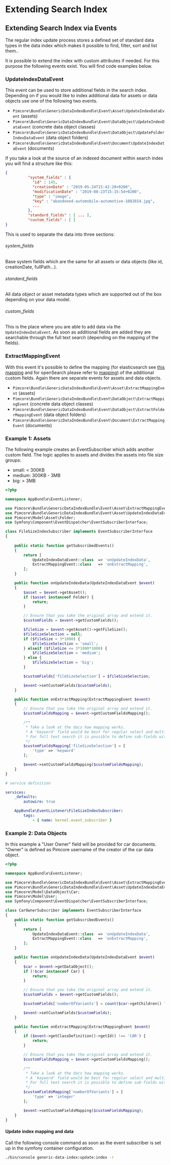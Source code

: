 # Extending Search Index

## Extending Search Index via Events

The regular index update process stores a defined set of standard data types in the data index which makes it
possible to find, filter, sort and list them..

It is possible to extend the index with custom attributes if needed. For this purpose the following events exist. You
will find code examples below.

### UpdateIndexDataEvent

This event can be used to store additional fields in the search index. Depending on if you would like to index additional
data for assets or data objects use one of the following two events.

* `Pimcore\Bundle\GenericDataIndexBundle\Event\Asset\UpdateIndexDataEvent` (assets)
* `Pimcore\Bundle\GenericDataIndexBundle\Event\DataObject\UpdateIndexDataEvent` (concrete data object classes)
* `Pimcore\Bundle\GenericDataIndexBundle\Event\DataObject\UpdateFolderIndexDataEvent` (data object folders)
* `Pimcore\Bundle\GenericDataIndexBundle\Event\Document\UpdateIndexDataEvent` (documents)

If you take a look at the source of an indexed document within search index you will find a structure like this:

```json
{
          "system_fields" : {
            "id" : 145,
            "creationDate" : "2019-05-24T15:42:20+0200",
            "modificationDate" : "2019-08-23T15:15:54+0200",
            "type" : "image",
            "key" : "abandoned-automobile-automotive-1082654.jpg",
            ...
          },
          "standard_fields" : [ ... ],
          "custom_fields" : [ ]
}
```

This is used to separate the data into three sections:

###### system_fields

Base system fields which are the same for all assets or data objects (like id, creationDate, fullPath...).

###### standard_fields

All data object or asset metadata types which are supported out of the box depending on your data model.

###### custom_fields

This is the place where you are able to add data via the `UpdateIndexDataEvent`. As soon as additional fields are added
they are searchable through the full text search (depending on the mapping of the fields).

### ExtractMappingEvent

With this event it's possible to define the mapping (for elasticsearch see [this mapping](https://www.elastic.co/guide/en/elasticsearch/reference/current/mapping-types.html) and for openSearch please refer to [mapping](https://opensearch.org/docs/latest/field-types/)) 
of the additional custom fields. Again there are separate events for assets and data objects.

* `Pimcore\Bundle\GenericDataIndexBundle\Event\Asset\ExtractMappingEvent` (assets)
* `Pimcore\Bundle\GenericDataIndexBundle\Event\DataObject\ExtractMappingEvent` (concrete data object classes)
* `Pimcore\Bundle\GenericDataIndexBundle\Event\DataObject\ExtractFolderMappingEvent` (data object folders)
* `Pimcore\Bundle\GenericDataIndexBundle\Event\Document\ExtractMappingEvent` (documents)


### Example 1: Assets

The following example creates an EventSubscriber which adds another custom field. The logic applies to assets and divides the assets into file size groups:

* small: < 300KB
* medium: 300KB - 3MB
* big: > 3MB

```php
<?php

namespace AppBundle\EventListener;

use Pimcore\Bundle\GenericDataIndexBundle\Event\Asset\ExtractMappingEvent;
use Pimcore\Bundle\GenericDataIndexBundle\Event\Asset\UpdateIndexDataEvent;
use Pimcore\Model\Asset\Folder;
use Symfony\Component\EventDispatcher\EventSubscriberInterface;

class FileSizeIndexSubscriber implements EventSubscriberInterface
{
    
    public static function getSubscribedEvents()
    {
        return [
            UpdateIndexDataEvent::class  => 'onUpdateIndexData',
            ExtractMappingEvent::class   => 'onExtractMapping',
        ];
    }

    public function onUpdateIndexData(UpdateIndexDataEvent $event)
    {
        $asset = $event->getAsset();
        if ($asset instanceof Folder) {
            return;
        }

        // Ensure that you take the original array and extend it.
        $customFields = $event->getCustomFields();

        $fileSize = $event->getAsset()->getFileSize();
        $fileSizeSelection = null;
        if ($fileSize < 3*1000) {
            $fileSizeSelection = 'small';
        } elseif ($fileSize <= 3*1000*1000) {
            $fileSizeSelection = 'medium';
        } else {
            $fileSizeSelection = 'big';
        }

        $customFields['fileSizeSelection'] = $fileSizeSelection;

        $event->setCustomFields($customFields);
    }

    public function onExtractMapping(ExtractMappingEvent $event)
    {
        // Ensure that you take the original array and extend it.
        $customFieldsMapping = $event->getCustomFieldsMapping();

        /**
         * Take a look at the docs how mapping works.
         * A 'keyword' field would be best for regular select and multi select filters.
         * For full text search it is possible to define sub-fields with special search index analyzers too.
         */
        $customFieldsMapping['fileSizeSelection'] = [
            'type' => 'keyword'
        ];

        $event->setCustomFieldsMapping($customFieldsMapping);
    }
}


```

```yaml
# service definition

services:
    _defaults:
        autowire: true

    AppBundle\EventListener\FileSizeIndexSubscriber:
        tags:
            - { name: kernel.event_subscriber }
```


### Example 2: Data Objects

In this example a "User Owner" field will be provided for car documents. 
"Owner" is defined as Pimcore username of the creator of the car data object.

```php
<?php

namespace AppBundle\EventListener;

use Pimcore\Bundle\GenericDataIndexBundle\Event\Asset\ExtractMappingEvent;
use Pimcore\Bundle\GenericDataIndexBundle\Event\Asset\UpdateIndexDataEvent;
use Pimcore\Model\DataObject\Car;
use Pimcore\Model\User;
use Symfony\Component\EventDispatcher\EventSubscriberInterface;

class CarOwnerSubscriber implements EventSubscriberInterface
{
    public static function getSubscribedEvents()
    {
        return [
            UpdateIndexDataEvent::class  => 'onUpdateIndexData',
            ExtractMappingEvent::class   => 'onExtractMapping',
        ];
    }

    public function onUpdateIndexData(UpdateIndexDataEvent $event)
    {
        $car = $event->getDataObject();
        if (!$car instanceof Car) {
            return;
        }

        // Ensure that you take the original array and extend it.
        $customFields = $event->getCustomFields();

        $customFields['numberOfVariants'] = count($car->getChildren() ?? []);

        $event->setCustomFields($customFields);
    }

    public function onExtractMapping(ExtractMappingEvent $event)
    {
        if ($event->getClassDefinition()->getId() !== 'CAR') {
            return;
        }

        // Ensure that you take the original array and extend it.
        $customFieldsMapping = $event->getCustomFieldsMapping();

        /**
         * Take a look at the docs how mapping works.
         * A 'keyword' field would be best for regular select and multi select filters.
         * For full text search it is possible to define sub-fields with special search index analyzers too.
         */
        $customFieldsMapping['numberOfVariants'] = [
            'type' => 'integer'
        ];

        $event->setCustomFieldsMapping($customFieldsMapping);
    }
}

```

#### Update index mapping and data

Call the following console command as soon as the event subscriber is set up in the symfony container configuration.

```bash
./bin/console generic-data-index:update:index -r
```